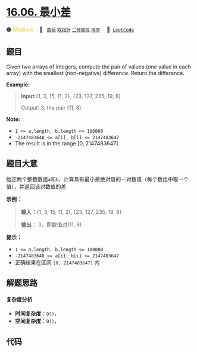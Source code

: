 # [16.06. 最小差](https://leetcode.cn/problems/smallest-difference-lcci)

🟠 <font color=#ffb800>Medium</font>&emsp; 🔖&ensp; [`数组`](/tag/array.md) [`双指针`](/tag/two-pointers.md) [`二分查找`](/tag/binary-search.md) [`排序`](/tag/sorting.md)&emsp; 🔗&ensp;[`LeetCode`](https://leetcode.cn/problems/smallest-difference-lcci)

## 题目

Given two arrays of integers, compute the pair of values (one value in each
array) with the smallest (non-negative) difference. Return the difference.

**Example:**

> 
> 
> 
> 
> 
> **Input:**{1, 3, 15, 11, 2}, {23, 127, 235, 19, 8}
> 
> Output: 3, the pair (11, 8)
> 
> 

**Note:**

  * `1 <= a.length, b.length <= 100000`
  * `-2147483648 <= a[i], b[i] <= 2147483647`
  * The result is in the range [0, 2147483647]


## 题目大意

给定两个整数数组`a`和`b`，计算具有最小差绝对值的一对数值（每个数组中取一个值），并返回该对数值的差

**示例：**

> 
> 
> 
> 
> 
> **输入：**{1, 3, 15, 11, 2}, {23, 127, 235, 19, 8}
> 
> **输出：** 3，即数值对(11, 8)
> 
> 

**提示：**

  * `1 <= a.length, b.length <= 100000`
  * `-2147483648 <= a[i], b[i] <= 2147483647`
  * 正确结果在区间 `[0, 2147483647]` 内


## 解题思路

#### 复杂度分析

- **时间复杂度**：`O()`，
- **空间复杂度**：`O()`，

## 代码

```javascript

```
